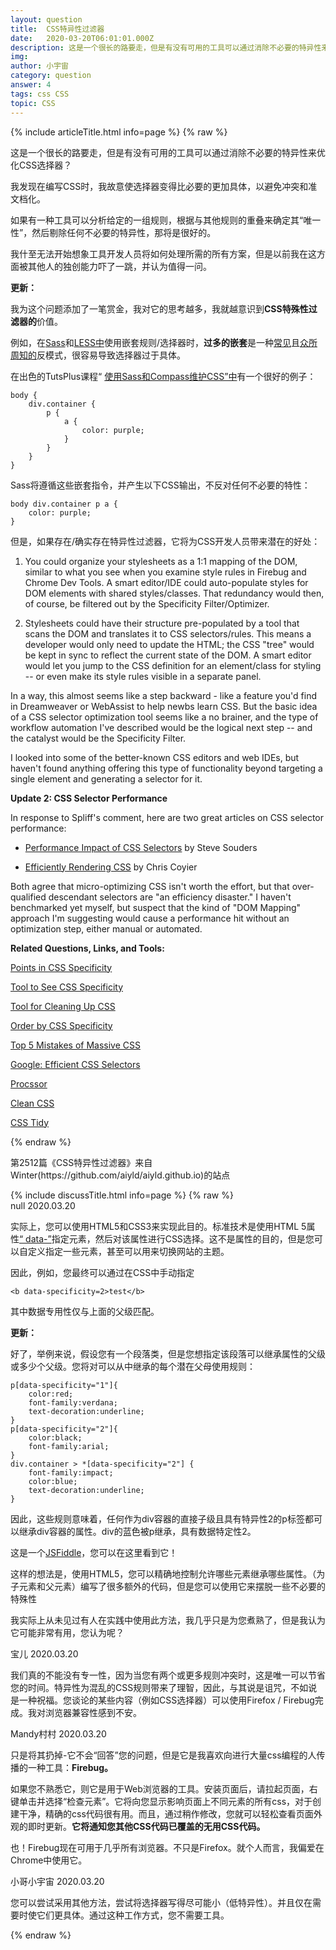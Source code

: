 ```yaml
---
layout: question
title:  CSS特异性过滤器
date:   2020-03-20T06:01:01.000Z
description: 这是一个很长的路要走，但是有没有可用的工具可以通过消除不必要的特异性来优化CSS选择器？我发现在编写CSS时，我故意使选择器变得比必要的更加具体，以避...
img: 
author: 小宇宙
category: question
answer: 4
tags: css CSS
topic: CSS
---
```

<div class="article-root">
  <div class="article">
    {% include articleTitle.html info=page %}
    {% raw %}
    <div class="article-content"><p><font style="vertical-align: inherit;"><font style="vertical-align: inherit;">这是一个很长的路要走，但是有没有可用的工具可以通过消除不必要的特异性来优化CSS选择器？</font></font></p>

<p><font style="vertical-align: inherit;"><font style="vertical-align: inherit;">我发现在编写CSS时，我故意使选择器变得比必要的更加具体，以避免冲突和准文档化。</font></font></p>

<p><font style="vertical-align: inherit;"><font style="vertical-align: inherit;">如果有一种工具可以分析给定的一组规则，根据与其他规则的重叠来确定其“唯一性”，然后剔除任何不必要的特异性，那将是很好的。</font></font></p>

<p><font style="vertical-align: inherit;"><font style="vertical-align: inherit;">我什至无法开始想象工具开发人员将如何处理所需的所有方案，但是以前我在这方面被其他人的独创能力吓了一跳，并认为值得一问。</font></font></p>

<p><strong><font style="vertical-align: inherit;"><font style="vertical-align: inherit;">更新：</font></font></strong></p>

<p><font style="vertical-align: inherit;"><font style="vertical-align: inherit;">我为这个问题添加了一笔赏金，我对它的思考越多，我就越意识到</font></font><strong><font style="vertical-align: inherit;"><font style="vertical-align: inherit;">CSS特殊性过滤器的</font></font></strong><font style="vertical-align: inherit;"><font style="vertical-align: inherit;">价值</font><font style="vertical-align: inherit;">。</font></font></p>

<p><font style="vertical-align: inherit;"><font style="vertical-align: inherit;">例如，在</font></font><a href="http://sass-lang.com/#nesting" rel="nofollow noreferrer"><font style="vertical-align: inherit;"><font style="vertical-align: inherit;">Sass</font></font></a><font style="vertical-align: inherit;"><font style="vertical-align: inherit;">和</font></font><a href="http://lesscss.org/#-nested-rules" rel="nofollow noreferrer"><font style="vertical-align: inherit;"><font style="vertical-align: inherit;">LESS中</font></font></a><font style="vertical-align: inherit;"><font style="vertical-align: inherit;">使用嵌套规则/选择器时</font><font style="vertical-align: inherit;">，</font></font><strong><font style="vertical-align: inherit;"><font style="vertical-align: inherit;">过多的嵌套</font></font></strong><font style="vertical-align: inherit;"><font style="vertical-align: inherit;">是一种</font></font><a href="http://37signals.com/svn/posts/3003-css-taking-control-of-the-cascade" rel="nofollow noreferrer"><font style="vertical-align: inherit;"><font style="vertical-align: inherit;">常见</font></font></a><font style="vertical-align: inherit;"><font style="vertical-align: inherit;">且</font></font><a href="http://thesassway.com/beginner/the-inception-rule" rel="nofollow noreferrer"><font style="vertical-align: inherit;"><font style="vertical-align: inherit;">众所周知的</font></font></a><font style="vertical-align: inherit;"><font style="vertical-align: inherit;">反模式，很容易导致选择器过于具体。</font></font></p>

<p><font style="vertical-align: inherit;"><font style="vertical-align: inherit;">在出色的TutsPlus课程“ </font></font><a href="https://tutsplus.com/course/maintainable-css-with-sass/" rel="nofollow noreferrer"><font style="vertical-align: inherit;"><font style="vertical-align: inherit;">使用Sass和Compass维护CSS”中</font></font></a><font style="vertical-align: inherit;"><font style="vertical-align: inherit;">有一个很好的例子</font><font style="vertical-align: inherit;">：</font></font></p>

<pre><code>body {<font></font>
    div.container {<font></font>
        p {<font></font>
            a {<font></font>
                color: purple;<font></font>
            }<font></font>
        }<font></font>
    }<font></font>
}<font></font>
</code></pre>

<p><font style="vertical-align: inherit;"><font style="vertical-align: inherit;">Sass将遵循这些嵌套指令，并产生以下CSS输出，不反对任何不必要的特性：</font></font></p>

<pre><code>body div.container p a {<font></font>
    color: purple;<font></font>
}<font></font>
</code></pre>

<p><font style="vertical-align: inherit;"><font style="vertical-align: inherit;">但是，如果存在/确实存在特异性过滤器，它将为CSS开发人员带来潜在的好处：</font></font></p>

<ol>
<li><p>You could organize your stylesheets as a 1:1 mapping of the DOM, similar to what you see when you examine style rules in Firebug and Chrome Dev Tools. A smart editor/IDE could auto-populate styles for DOM elements with shared styles/classes. That redundancy would then, of course, be filtered out by the Specificity Filter/Optimizer.</p></li>
<li><p>Stylesheets could have their structure pre-populated by a tool that scans the DOM and translates it to CSS selectors/rules. This means a developer would only need to update the HTML; the CSS "tree" would be kept in sync to reflect the current state of the DOM. A smart editor would let you jump to the CSS definition for an element/class for styling -- or even make its style rules visible in a separate panel.</p></li>
</ol>

<p>In a way, this almost seems like a step backward - like a feature you'd find in Dreamweaver or WebAssist to help newbs learn CSS. But the basic idea of a CSS selector optimization tool seems like a no brainer, and the type of workflow automation I've described would be the logical next step -- and the catalyst would be the Specificity Filter.</p>

<p>I looked into some of the better-known CSS editors and web IDEs, but haven't found anything offering this type of functionality beyond targeting a single element and generating a selector for it.</p>

<p><strong>Update 2: CSS Selector Performance</strong></p>

<p>In response to Spliff's comment, here are two great articles on CSS selector performance:</p>

<ul>
<li><p><a href="http://www.stevesouders.com/blog/2009/03/10/performance-impact-of-css-selectors/" rel="nofollow noreferrer">Performance Impact of CSS Selectors</a> by Steve Souders</p></li>
<li><p><a href="http://css-tricks.com/efficiently-rendering-css/" rel="nofollow noreferrer">Efficiently Rendering CSS</a> by Chris Coyier</p></li>
</ul>

<p>Both agree that micro-optimizing CSS isn't worth the effort, but that over-qualified descendant selectors are "an efficiency disaster." I haven't benchmarked yet myself, but suspect that the kind of "DOM Mapping" approach I'm suggesting would cause a performance hit without an optimization step, either manual or automated.</p>

<p><strong>Related Questions, Links, and Tools:</strong></p>

<p><a href="https://stackoverflow.com/q/2809024/723007">Points in CSS Specificity</a></p>

<p><a href="https://stackoverflow.com/q/8630801/723007">Tool to See CSS Specificity</a></p>

<p><a href="https://stackoverflow.com/q/672786/723007">Tool for Cleaning Up CSS</a></p>

<p><a href="https://stackoverflow.com/q/10716948/723007">Order by CSS Specificity</a></p>

<p><a href="http://www.slideshare.net/stubbornella/5-mistakes-of-massive-css" rel="nofollow noreferrer">Top 5 Mistakes of Massive CSS</a></p>

<p><a href="https://developers.google.com/speed/docs/best-practices/rendering##UseEfficientCSSSelectors" rel="nofollow noreferrer">Google: Efficient CSS Selectors</a></p>

<p><a href="http://procssor.com/" rel="nofollow noreferrer">Procssor</a></p>

<p><a href="http://www.cleancss.com/" rel="nofollow noreferrer">Clean CSS</a></p>

<p><a href="http://csstidy.sourceforge.net/" rel="nofollow noreferrer">CSS Tidy</a></p></div>
    {% endraw %}
  </div>
  <p class="winter_mark">第2512篇《CSS特异性过滤器》来自Winter(https://github.com/aiyld/aiyld.github.io)的站点</p>
  <div class="discuss-wrapper">
    {% include discussTitle.html info=page %}
    {% raw %}
    <div class="discuss-item">
        <div class="discuss-parent">
          <div class="discuss-meta">
            <span class="discuss-user">null</span>
            <span class="discuss-time">2020.03.20</span>
          </div>
          <div class="discuss-comment"><p><font style="vertical-align: inherit;"><font style="vertical-align: inherit;">实际上，您可以使用HTML5和CSS3来实现此目的。</font><font style="vertical-align: inherit;">标准技术是使用HTML 5属性</font></font><a href="http://ejohn.org/blog/html-5-data-attributes/" rel="nofollow"><font style="vertical-align: inherit;"><font style="vertical-align: inherit;">“ data-”</font></font></a><font style="vertical-align: inherit;"><font style="vertical-align: inherit;">指定元素</font><font style="vertical-align: inherit;">，然后对该属性进行CSS选择。</font><font style="vertical-align: inherit;">这不是属性的目的，但是您可以自定义指定一些元素，甚至可以用来切换网站的主题。</font></font></p>

<p><font style="vertical-align: inherit;"><font style="vertical-align: inherit;">因此，例如，您最终可以通过在CSS中手动指定</font></font></p>

<pre><code>&lt;b data-specificity=2&gt;test&lt;/b&gt;
</code></pre>

<p><font style="vertical-align: inherit;"><font style="vertical-align: inherit;">其中数据专用性仅与上面的父级匹配。</font></font></p>

<p><strong><font style="vertical-align: inherit;"><font style="vertical-align: inherit;">更新：</font></font></strong></p>

<p><font style="vertical-align: inherit;"><font style="vertical-align: inherit;">好了，举例来说，假设您有一个段落类，但是您想指定该段落可以继承属性的父级或多少个父级。</font><font style="vertical-align: inherit;">您将对可以从中继承的每个潜在父母使用规则：</font></font></p>

<pre><code>p[data-specificity="1"]{<font></font>
    color:red;<font></font>
    font-family:verdana;<font></font>
    text-decoration:underline;<font></font>
}<font></font>
p[data-specificity="2"]{<font></font>
    color:black;<font></font>
    font-family:arial;<font></font>
}<font></font>
div.container &gt; *[data-specificity="2"] {<font></font>
    font-family:impact;<font></font>
    color:blue;<font></font>
    text-decoration:underline;<font></font>
}<font></font>
</code></pre>

<p><font style="vertical-align: inherit;"><font style="vertical-align: inherit;">因此，这些规则意味着，任何作为div容器的直接子级且具有特异性2的p标签都可以继承div容器的属性。</font><font style="vertical-align: inherit;">div的蓝色被p继承，具有数据特定性2。</font></font></p>

<p><font style="vertical-align: inherit;"><font style="vertical-align: inherit;">这是一个</font></font><a href="http://jsfiddle.net/FR63n/" rel="nofollow"><font style="vertical-align: inherit;"><font style="vertical-align: inherit;">JSFiddle</font></font></a><font style="vertical-align: inherit;"><font style="vertical-align: inherit;">，您可以在这里看到它！</font></font></p>

<p><font style="vertical-align: inherit;"><font style="vertical-align: inherit;">这样的想法是，使用HTML5，您可以精确地控制允许哪些元素继承哪些属性。</font><font style="vertical-align: inherit;">（为子元素和父元素）编写了很多额外的代码，但是您可以使用它来摆脱一些不必要的特殊性</font></font></p>

<p><font style="vertical-align: inherit;"><font style="vertical-align: inherit;">我实际上从未见过有人在实践中使用此方法，我几乎只是为您煮熟了，但是我认为它可能非常有用，您认为呢？</font></font></p></div>
        </div></div><div class="discuss-item">
        <div class="discuss-parent">
          <div class="discuss-meta">
            <span class="discuss-user">宝儿</span>
            <span class="discuss-time">2020.03.20</span>
          </div>
          <div class="discuss-comment"><p><font style="vertical-align: inherit;"><font style="vertical-align: inherit;">我们真的不能没有专一性，因为当您有两个或更多规则冲突时，这是唯一可以节省您的时间。</font><font style="vertical-align: inherit;">特异性为混乱的CSS规则带来了理智，因此，与其说是诅咒，不如说是一种祝福。</font><font style="vertical-align: inherit;">您谈论的某些内容（例如CSS选择器）可以使用Firefox / Firebug完成。</font><font style="vertical-align: inherit;">我对浏览器兼容性感到不安。</font></font></p></div>
        </div></div><div class="discuss-item">
        <div class="discuss-parent">
          <div class="discuss-meta">
            <span class="discuss-user">Mandy村村</span>
            <span class="discuss-time">2020.03.20</span>
          </div>
          <div class="discuss-comment"><p><font style="vertical-align: inherit;"><font style="vertical-align: inherit;">只是将其扔掉-它不会“回答”您的问题，但是它是我喜欢向进行大量css编程的人传播的一种工具：</font></font><strong><font style="vertical-align: inherit;"><font style="vertical-align: inherit;">Firebug。</font></font></strong> </p>

<p><font style="vertical-align: inherit;"><font style="vertical-align: inherit;">如果您不熟悉它，则它是用于Web浏览器的工具。</font><font style="vertical-align: inherit;">安装页面后，请拉起页面，右键单击并选择“检查元素”。</font><font style="vertical-align: inherit;">它将向您显示影响页面上不同元素的所有css，对于创建干净，精确的css代码很有用。</font><font style="vertical-align: inherit;">而且，通过稍作修改，您就可以轻松查看页面外观的即时更新。</font></font><strong><font style="vertical-align: inherit;"><font style="vertical-align: inherit;">它将通知您其他CSS代码已覆盖的无用CSS代码。</font></font></strong></p>

<p><font style="vertical-align: inherit;"><font style="vertical-align: inherit;">也！</font><font style="vertical-align: inherit;">Firebug现在可用于几乎所有浏览器。</font><font style="vertical-align: inherit;">不只是Firefox。</font><font style="vertical-align: inherit;">就个人而言，我偏爱在Chrome中使用它。</font></font></p></div>
        </div></div><div class="discuss-item">
        <div class="discuss-parent">
          <div class="discuss-meta">
            <span class="discuss-user">小哥小宇宙</span>
            <span class="discuss-time">2020.03.20</span>
          </div>
          <div class="discuss-comment"><p><font style="vertical-align: inherit;"><font style="vertical-align: inherit;">您可以尝试采用其他方法，尝试将选择器写得尽可能小（低特异性）。</font><font style="vertical-align: inherit;">并且仅在需要时使它们更具体。</font><font style="vertical-align: inherit;">通过这种工作方式，您不需要工具。</font></font></p></div>
        </div></div>
    {% endraw %}
  </div>
<div>
